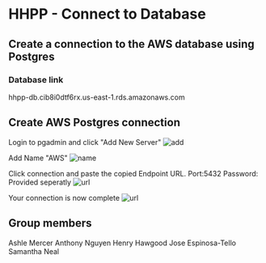 # HHPP - Connect to Database

## Create a connection to the AWS database using Postgres

### Database link

hhpp-db.cib8i0dtf6rx.us-east-1.rds.amazonaws.com

## Create AWS Postgres connection

Login to pgadmin and click "Add New Server"
![add](https://github.com/alwaysanthony/HHPP/blob/Jose/Resources/images/add.png)

Add Name "AWS"
![name](https://github.com/alwaysanthony/HHPP/blob/Jose/Resources/images/name.png)

Click connection and paste the copied Endpoint URL.
Port:5432
Password: Provided seperatly
![url](https://github.com/alwaysanthony/HHPP/blob/Jose/Resources/images/url.png)

Your connection is now complete
![url](https://github.com/alwaysanthony/HHPP/blob/Jose/Resources/images/complete.png)

## Group members

Ashle Mercer
Anthony Nguyen
Henry Hawgood
Jose Espinosa-Tello
Samantha Neal








